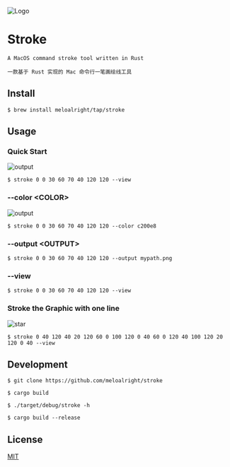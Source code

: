 ![Logo](https://user-images.githubusercontent.com/11075892/164912746-7923ed22-42ae-4dda-a77b-bef6fd8c0109.png)

# Stroke

`A MacOS command stroke tool written in Rust`

`一款基于 Rust 实现的 Mac 命令行一笔画绘线工具`


## Install

```shell
$ brew install meloalright/tap/stroke
```

## Usage

### Quick Start

![output](https://user-images.githubusercontent.com/11075892/164912960-98b62f91-83c2-455d-8804-186692246edc.png)

```
$ stroke 0 0 30 60 70 40 120 120 --view
```


### --color \<COLOR\>

![output](https://user-images.githubusercontent.com/11075892/164912978-061f9f93-cd09-4740-bb2a-6f2036eb5e17.png)

```
$ stroke 0 0 30 60 70 40 120 120 --color c200e8
```


### --output \<OUTPUT\>

```shell
$ stroke 0 0 30 60 70 40 120 120 --output mypath.png
```


### --view

```shell
$ stroke 0 0 30 60 70 40 120 120 --view
```

### Stroke the Graphic with one line

![star](https://user-images.githubusercontent.com/11075892/164914991-2d8519cc-c1c9-4b6e-ab8d-ed8bc6e1c130.png)

```shell
$ stroke 0 40 120 40 20 120 60 0 100 120 0 40 60 0 120 40 100 120 20 120 0 40 --view
```

## Development

```shell
$ git clone https://github.com/meloalright/stroke
```

```shell
$ cargo build

$ ./target/debug/stroke -h
```


```shell
$ cargo build --release
```

## License   
   
[MIT](https://opensource.org/licenses/MIT)   
